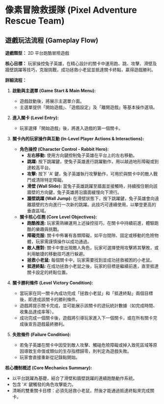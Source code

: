 # 像素冒險救援隊 (Pixel Adventure Rescue Team)

## 遊戲玩法流程 (Gameplay Flow)

**遊戲類型：** 2D 平台跑酷冒險遊戲

**核心目標：** 玩家操控兔子英雄，在精心設計的關卡中運用跑、跳、攻擊、滑壁及牆壁跳躍等技巧，克服挑戰，成功拯救小老鼠並抵達關卡終點，贏得遊戲勝利。

**詳細流程：**

1.  **啟動與主選單 (Game Start & Main Menu):**
    *   遊戲啟動後，將展示主選單介面。
    *   主選單提供「開始遊戲」、「遊戲設定」及「離開遊戲」等基本操作選項。

2.  **進入關卡 (Level Entry):**
    *   玩家選擇「開始遊戲」後，將進入遊戲的第一個關卡。

3.  **關卡內的玩家操作與互動 (In-Level Player Actions & Interactions):**
    *   **角色操控 (Character Control - Rabbit Hero):**
        *   **左右移動:** 使用方向鍵控制兔子英雄在平台上的左右移動。
        *   **跳躍:** 按下跳躍鍵，使兔子英雄進行跳躍動作，用以越過地形障礙或到達較高平台。
        *   **攻擊:** 按下 'A' 鍵，兔子英雄執行攻擊動作，可用於與關卡中的敵人戰鬥或清除特定障礙。
        *   **滑壁 (Wall Slide):** 當兔子英雄跳躍至牆面並接觸時，持續按住朝向該牆壁的方向鍵，兔子英雄將沿牆面緩慢向下滑行。
        *   **牆壁跳躍 (Wall Jump):** 在滑壁狀態下，按下跳躍鍵，兔子英雄會向遠離牆壁的方向進行一次新的跳躍。此技巧可連續使用，以攀登更高的垂直區域。
    *   **關卡核心任務 (Core Level Objectives):**
        *   **跑酷推進:** 玩家需熟練運用上述操控技巧，在關卡中持續前進，體驗跑酷的樂趣與挑戰。
        *   **障礙克服:** 關卡中佈署有各類障礙，如平台間隙、固定或移動的危險物體，玩家需謹慎操作以成功通過。
        *   **敵人應對:** 關卡中會出現敵人角色，玩家可選擇使用攻擊將其擊敗，或利用敏捷的移動技巧進行躲避。
        *   **拯救小老鼠:** 每個關卡中，玩家需要找到並成功拯救被困的小老鼠。
        *   **抵達終點:** 在成功拯救小老鼠之後，玩家的目標是繼續前進，直至抵達關卡設定的終點位置。
  

4.  **關卡勝利條件 (Level Victory Condition):**
    *   當玩家在同一關卡內成功完成「拯救小老鼠」和「抵達終點」兩個目標後，即達成該關卡的勝利條件。
    *   遊戲將提示關卡完成，並可能展示該關卡的遊玩統計數據（如完成時間、收集品達成率等）。
    *   成功完成一個關卡後，遊戲將引導玩家進入下一個關卡，或在所有關卡完成後宣告遊戲最終勝利。

5.  **失敗條件 (Failure Condition):**
    *   若兔子英雄在關卡中因受到敵人攻擊、觸碰危險障礙或掉入致死區域等原因導致生命值或類似的生存指標歸零，則判定為遊戲失敗。
    *   玩家會直接重新從記錄點開始。

**核心機制概述 (Core Mechanics Summary):**

*   以平台跳躍為基礎，結合了滑壁和牆壁跳躍的連續跑酷動作系統。
*   包含 'A' 鍵觸發的角色攻擊能力。
*   清晰的雙重關卡目標：必須先拯救小老鼠，然後才能通過抵達終點來完成關卡。
